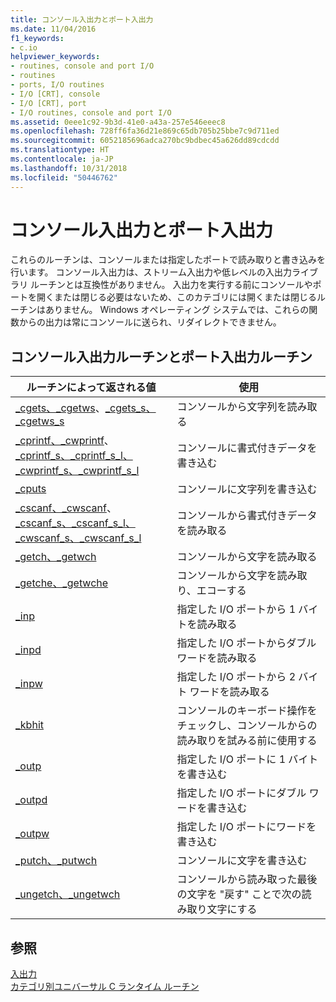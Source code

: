 ```yaml
---
title: コンソール入出力とポート入出力
ms.date: 11/04/2016
f1_keywords:
- c.io
helpviewer_keywords:
- routines, console and port I/O
- routines
- ports, I/O routines
- I/O [CRT], console
- I/O [CRT], port
- I/O routines, console and port I/O
ms.assetid: 0eee1c92-9b3d-41e0-a43a-257e546eeec8
ms.openlocfilehash: 728ff6fa36d21e869c65db705b25bbe7c9d711ed
ms.sourcegitcommit: 6052185696adca270bc9bdbec45a626dd89cdcdd
ms.translationtype: HT
ms.contentlocale: ja-JP
ms.lasthandoff: 10/31/2018
ms.locfileid: "50446762"
---
```

# <a name="console-and-port-io"></a>コンソール入出力とポート入出力

これらのルーチンは、コンソールまたは指定したポートで読み取りと書き込みを行います。 コンソール入出力は、ストリーム入出力や低レベルの入出力ライブラリ ルーチンとは互換性がありません。 入出力を実行する前にコンソールやポートを開くまたは閉じる必要はないため、このカテゴリには開くまたは閉じるルーチンはありません。 Windows オペレーティング システムでは、これらの関数からの出力は常にコンソールに送られ、リダイレクトできません。

## <a name="console-and-port-io-routines"></a>コンソール入出力ルーチンとポート入出力ルーチン

|ルーチンによって返される値|使用|
|-------------|---------|
|[_cgets、_cgetws](../c-runtime-library/cgets-cgetws.md)、[_cgets_s、_cgetws_s](../c-runtime-library/reference/cgets-s-cgetws-s.md)|コンソールから文字列を読み取る|
|[_cprintf、_cwprintf](../c-runtime-library/reference/cprintf-cprintf-l-cwprintf-cwprintf-l.md)、[_cprintf_s、_cprintf_s_l、_cwprintf_s、_cwprintf_s_l](../c-runtime-library/reference/cprintf-s-cprintf-s-l-cwprintf-s-cwprintf-s-l.md)|コンソールに書式付きデータを書き込む|
|[_cputs](../c-runtime-library/reference/cputs-cputws.md)|コンソールに文字列を書き込む|
|[_cscanf、_cwscanf](../c-runtime-library/reference/cscanf-cscanf-l-cwscanf-cwscanf-l.md)、[_cscanf_s、_cscanf_s_l、_cwscanf_s、_cwscanf_s_l](../c-runtime-library/reference/cscanf-s-cscanf-s-l-cwscanf-s-cwscanf-s-l.md)|コンソールから書式付きデータを読み取る|
|[_getch、_getwch](../c-runtime-library/reference/getch-getwch.md)|コンソールから文字を読み取る|
|[_getche、_getwche](../c-runtime-library/reference/getch-getwch.md)|コンソールから文字を読み取り、エコーする|
|[_inp](../c-runtime-library/inp-inpw-inpd.md)|指定した I/O ポートから 1 バイトを読み取る|
|[_inpd](../c-runtime-library/inp-inpw-inpd.md)|指定した I/O ポートからダブル ワードを読み取る|
|[_inpw](../c-runtime-library/inp-inpw-inpd.md)|指定した I/O ポートから 2 バイト ワードを読み取る|
|[_kbhit](../c-runtime-library/reference/kbhit.md)|コンソールのキーボード操作をチェックし、コンソールからの読み取りを試みる前に使用する|
|[_outp](../c-runtime-library/outp-outpw-outpd.md)|指定した I/O ポートに 1 バイトを書き込む|
|[_outpd](../c-runtime-library/outp-outpw-outpd.md)|指定した I/O ポートにダブル ワードを書き込む|
|[_outpw](../c-runtime-library/outp-outpw-outpd.md)|指定した I/O ポートにワードを書き込む|
|[_putch、_putwch](../c-runtime-library/reference/putch-putwch.md)|コンソールに文字を書き込む|
|[_ungetch、_ungetwch](../c-runtime-library/reference/ungetch-ungetwch-ungetch-nolock-ungetwch-nolock.md)|コンソールから読み取った最後の文字を "戻す" ことで次の読み取り文字にする|

## <a name="see-also"></a>参照

[入出力](../c-runtime-library/input-and-output.md)<br/>
[カテゴリ別ユニバーサル C ランタイム ルーチン](../c-runtime-library/run-time-routines-by-category.md)<br/>